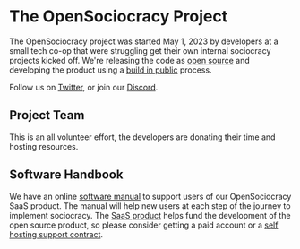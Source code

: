 <script setup>
import { VPTeamMembers } from 'vitepress/theme'

const members = [
  {
    avatar: 'https://handbook.opensociocracy.org/team/brian.jpg',
    name: 'Brian Winkers',
    title: 'Founding Member',
    links: [
      { icon: 'github', link: 'https://github.com/bwinkers' },
      { icon: 'linkedin', link: 'https://www.linkedin.com/in/bwinkers/' }
    ]
  },
  {
    avatar: 'https://handbook.opensociocracy.org/team/will.png',
    name: 'Will Stedden',
    title: 'Founding Member',
    links: [
      { icon: 'github', link: 'https://github.com/stedn' },
      { icon: 'mastodon', link: 'https://sigmoid.social/@bonkerfield' },
      { icon: 'linkedin', link: 'https://linkedin.com/in/willstedden' }
    ]
  },
]
</script>

# The OpenSociocracy Project

The OpenSociocracy project was started May 1, 2023 by developers at a small tech co-op that were struggling get their own internal sociocracy projects kicked off. We're releasing the code as [open source](/about-us/why-use-open-source/) and developing the product using a [build in public](/about-us/why-build-in-public/) process.

Follow us on [Twitter](https://twitter.com/OpenSociocracy), or join our [Discord](https://discord.gg/pawVfw43).

## Project Team

This is an all volunteer effort, the developers are donating their time and hosting resources.

<VPTeamMembers size="small" :members="members" />

## Software Handbook

We have an online [software manual](/software-manual/) to support users of our OpenSociocracy SaaS product. The manual will help new users at each step of the journey to implement sociocracy. The [SaaS product](https://logbook.opensociocracy.org) helps fund the development of the open source product, so please consider getting a paid account or a [self hosting support contract](/software-manual/self-hosting/installation-and-support-contracts/).




